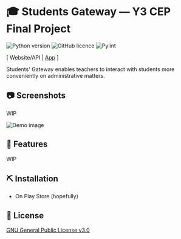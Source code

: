 # 🎓 Students Gateway — Y3 CEP Final Project

![Python version](https://img.shields.io/badge/python-3.8-006a49.svg)
![GitHub licence](https://img.shields.io/github/license/SoInstant/students-gateway?color=006a49)
![Pylint](https://github.com/SoInstant/students-gateway/workflows/Pylint/badge.svg?branch=master&event=push)

[ Website/API | [App](https://github.com/Ycmelon/students-gateway-app) ]

Students' Gateway enables teachers to interact with students more conveniently on administrative matters.

## 📷 Screenshots

WIP

![Demo image](.github/demo.png)

## 🚀 Features

WIP

## ⛏️ Installation

- On Play Store (hopefully)

## 📃  License

[GNU General Public License v3.0](https://choosealicense.com/licenses/gpl-3.0/)
